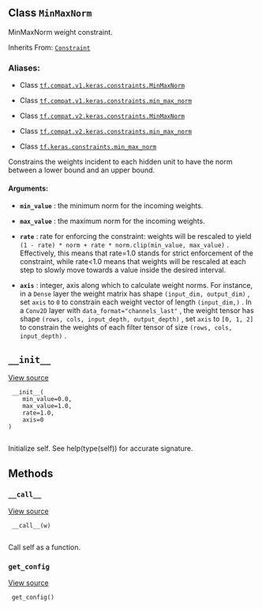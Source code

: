 

## Class  `MinMaxNorm` 
MinMaxNorm weight constraint.

Inherits From: [ `Constraint` ](https://tensorflow.google.cn/api_docs/python/tf/keras/constraints/Constraint)



### Aliases:

- Class [ `tf.compat.v1.keras.constraints.MinMaxNorm` ](/api_docs/python/tf/keras/constraints/MinMaxNorm)

- Class [ `tf.compat.v1.keras.constraints.min_max_norm` ](/api_docs/python/tf/keras/constraints/MinMaxNorm)

- Class [ `tf.compat.v2.keras.constraints.MinMaxNorm` ](/api_docs/python/tf/keras/constraints/MinMaxNorm)

- Class [ `tf.compat.v2.keras.constraints.min_max_norm` ](/api_docs/python/tf/keras/constraints/MinMaxNorm)

- Class [ `tf.keras.constraints.min_max_norm` ](/api_docs/python/tf/keras/constraints/MinMaxNorm)

Constrains the weights incident to each hidden unit
to have the norm between a lower bound and an upper bound.



#### Arguments:

- **`min_value`** : the minimum norm for the incoming weights.

- **`max_value`** : the maximum norm for the incoming weights.

- **`rate`** : rate for enforcing the constraint: weights will be
rescaled to yield
 `(1 - rate) * norm + rate * norm.clip(min_value, max_value)` .
Effectively, this means that rate=1.0 stands for strict
enforcement of the constraint, while rate<1.0 means that
weights will be rescaled at each step to slowly move
towards a value inside the desired interval.

- **`axis`** : integer, axis along which to calculate weight norms.
For instance, in a  `Dense`  layer the weight matrix
has shape  `(input_dim, output_dim)` ,
set  `axis`  to  `0`  to constrain each weight vector
of length  `(input_dim,)` .
In a  `Conv2D`  layer with  `data_format="channels_last"` ,
the weight tensor has shape
 `(rows, cols, input_depth, output_depth)` ,
set  `axis`  to  `[0, 1, 2]` 
to constrain the weights of each filter tensor of size
 `(rows, cols, input_depth)` .



##  `__init__` 
[View source](https://github.com/tensorflow/tensorflow/blob/r2.0/tensorflow/python/keras/constraints.py#L151-L155)



```
 __init__(
    min_value=0.0,
    max_value=1.0,
    rate=1.0,
    axis=0
)
 
```

Initialize self.  See help(type(self)) for accurate signature.



## Methods


###  `__call__` 
[View source](https://github.com/tensorflow/tensorflow/blob/r2.0/tensorflow/python/keras/constraints.py#L157-L163)



```
 __call__(w)
 
```

Call self as a function.



###  `get_config` 
[View source](https://github.com/tensorflow/tensorflow/blob/r2.0/tensorflow/python/keras/constraints.py#L165-L171)



```
 get_config()
 
```

